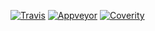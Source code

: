 [![Travis](https://secure.travis-ci.org/ekmett/rts.svg?branch=master)](http://travis-ci.org/ekmett/rts)
[![Appveyor](https://ci.appveyor.com/api/projects/status/q0x4p6ob7cidipg7?svg=true)](https://ci.appveyor.com/project/ekmett/rts)
[![Coverity](https://scan.coverity.com/projects/12581/badge.svg)](https://scan.coverity.com/projects/12581)
